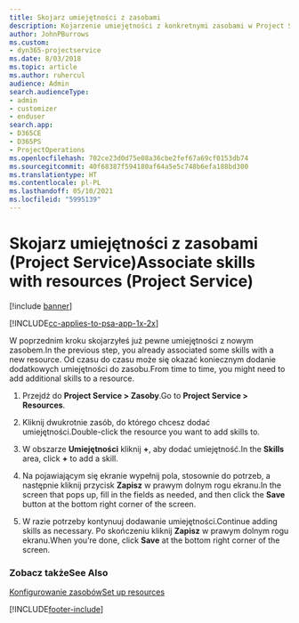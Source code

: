 ```yaml
---
title: Skojarz umiejętności z zasobami
description: Kojarzenie umiejętności z konkretnymi zasobami w Project Service
author: JohnPBurrows
ms.custom:
- dyn365-projectservice
ms.date: 8/03/2018
ms.topic: article
ms.author: ruhercul
audience: Admin
search.audienceType:
- admin
- customizer
- enduser
search.app:
- D365CE
- D365PS
- ProjectOperations
ms.openlocfilehash: 702ce23d0d75e08a36cbe2fef67a69cf0153db74
ms.sourcegitcommit: 40f68387f594180af64a5e5c748b6efa188bd300
ms.translationtype: HT
ms.contentlocale: pl-PL
ms.lasthandoff: 05/10/2021
ms.locfileid: "5995139"
---
```

# <a name="associate-skills-with-resources-project-service"></a><span data-ttu-id="9c2e9-103">Skojarz umiejętności z zasobami (Project Service)</span><span class="sxs-lookup"><span data-stu-id="9c2e9-103">Associate skills with resources (Project Service)</span></span>

[!include [banner](../includes/psa-now-project-operations.md)]

[!INCLUDE[cc-applies-to-psa-app-1x-2x](../includes/cc-applies-to-psa-app-1x-2x.md)]

<span data-ttu-id="9c2e9-104">W poprzednim kroku skojarzyłeś już pewne umiejętności z nowym zasobem.</span><span class="sxs-lookup"><span data-stu-id="9c2e9-104">In the previous step, you already associated some skills with  a new resource.</span></span> <span data-ttu-id="9c2e9-105">Od czasu do czasu może się okazać koniecznym dodanie dodatkowych umiejętności do zasobu.</span><span class="sxs-lookup"><span data-stu-id="9c2e9-105">From time to time, you might need to add additional skills to a resource.</span></span>  
  
1.  <span data-ttu-id="9c2e9-106">Przejdź do **Project Service > Zasoby**.</span><span class="sxs-lookup"><span data-stu-id="9c2e9-106">Go to **Project Service > Resources**.</span></span>  
  
2.  <span data-ttu-id="9c2e9-107">Kliknij dwukrotnie zasób, do którego chcesz dodać umiejętności.</span><span class="sxs-lookup"><span data-stu-id="9c2e9-107">Double-click the resource you want to add skills to.</span></span>  
  
3.  <span data-ttu-id="9c2e9-108">W obszarze **Umiejętności** kliknij **+**, aby dodać umiejętność.</span><span class="sxs-lookup"><span data-stu-id="9c2e9-108">In the **Skills** area, click **+** to add a skill.</span></span>  
  
4.  <span data-ttu-id="9c2e9-109">Na pojawiającym się ekranie wypełnij pola, stosownie do potrzeb, a następnie kliknij przycisk **Zapisz** w prawym dolnym rogu ekranu.</span><span class="sxs-lookup"><span data-stu-id="9c2e9-109">In the screen that pops up, fill in the fields as needed, and then click the **Save** button at the bottom right corner of the screen.</span></span>  
  
5.  <span data-ttu-id="9c2e9-110">W razie potrzeby kontynuuj dodawanie umiejętności.</span><span class="sxs-lookup"><span data-stu-id="9c2e9-110">Continue adding skills as necessary.</span></span> <span data-ttu-id="9c2e9-111">Po skończeniu kliknij **Zapisz** w prawym dolnym rogu ekranu.</span><span class="sxs-lookup"><span data-stu-id="9c2e9-111">When you’re done, click **Save** at the bottom right corner of the screen.</span></span>  
  
### <a name="see-also"></a><span data-ttu-id="9c2e9-112">Zobacz także</span><span class="sxs-lookup"><span data-stu-id="9c2e9-112">See Also</span></span>  
 [<span data-ttu-id="9c2e9-113">Konfigurowanie zasobów</span><span class="sxs-lookup"><span data-stu-id="9c2e9-113">Set up resources</span></span>](../psa/set-up-resources.md)


[!INCLUDE[footer-include](../includes/footer-banner.md)]